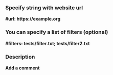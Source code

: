 ### Specify string with website url
__#url: https://example.org__

### You can specify a list of filters (optional)
__#filters: tests/filter.txt; tests/filter2.txt__

### Description
__Add a comment__
